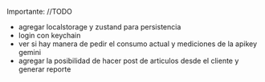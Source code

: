 Importante: //TODO

- agregar localstorage y zustand para persistencia
- login con keychain
- ver si hay manera de pedir el consumo actual y mediciones de la apikey gemini
- agregar la posibilidad de hacer post de articulos desde el cliente y generar reporte
